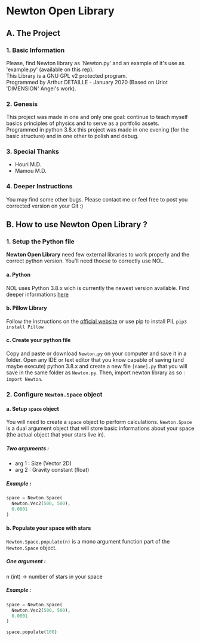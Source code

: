 # Newton Open Library
## A. The Project
### 1. Basic Information
Please, find Newton library as 'Newton.py' and an example of it's use as 'example.py' (available on this rep).<br/>
This Library is a GNU GPL v2 protected program.<br/>
Programmed by Arthur DETAILLE - January 2020 (Based on Uriot 'DIMENSION' Angel's work).

### 2. Genesis
This project was made in one and only one goal: continue to teach myself basics principles of physics and to serve as a portfolio assets.<br/>
Programmed in python 3.8.x this project was made in one evening (for the basic structure) and in one other to polish and debug.

### 3. Special Thanks
- Houri M.D.
- Mamou M.D.

### 4. Deeper Instructions
You may find some other bugs. Please contact me or feel free to post you corrected version on your Git :)

## B. How to use Newton Open Library ?
### 1. Setup the Python file
**Newton Open Library** need few external libraries to work properly and the correct python version. You'll need thoese to correctly use NOL.
#### a. Python
NOL uses Python 3.8.x wich is currently the newest version available. Find deeper informations [here](https://www.python.org/)

#### b. Pillow Library
Follow the instructions on the [official website](https://pillow.readthedocs.io/en/stable/) or use pip to install PIL `pip3 install Pillow`

#### c. Create your python file
Copy and paste or download `Newton.py` on your computer and save it in a folder.
Open any IDE or text editor that you know capable of saving (and maybe execute) python 3.8.x and create a new file `[name].py` that you will save in the same folder as `Newton.py`. Then, import newton library as so : `import Newton`.

### 2. Configure `Newton.Space` object

#### a. Setup `space` object
You will need to create a `space` object to perform calculations. `Newton.Space` is a dual argument object that will store basic informations about your space (the actual object that your stars live in).

##### Two arguments :
- arg 1 : Size (Vector 2D)
- arg 2 : Gravity constant (float)

##### Example :
```python
space = Newton.Space(
  Newton.Vec2(500, 500),
  0.0001
)
```

#### b. Populate your space with stars
`Newton.Space.populate(n)` is a mono argument function part of the `Newton.Space` object.

##### One argument :
n (int) -> number of stars in your space

##### Example :
```python
space = Newton.Space(
  Newton.Vec2(500, 500),
  0.0001
)

space.populate(100)
```

